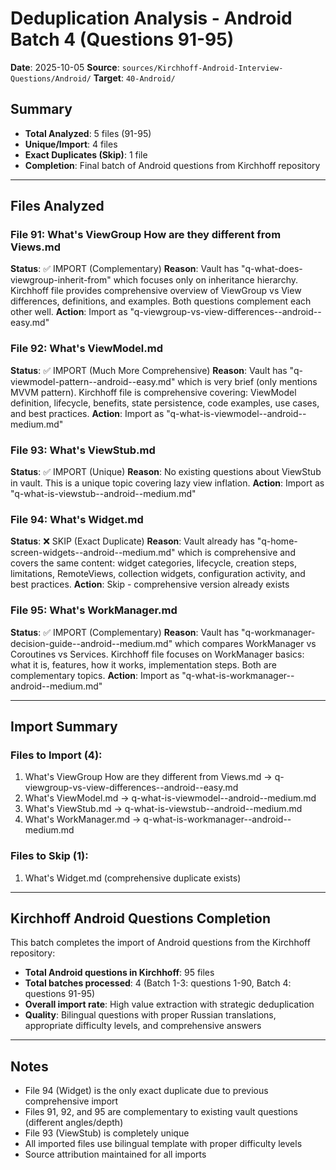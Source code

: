 # Deduplication Analysis - Android Batch 4 (Questions 91-95)

**Date**: 2025-10-05
**Source**: `sources/Kirchhoff-Android-Interview-Questions/Android/`
**Target**: `40-Android/`

## Summary

- **Total Analyzed**: 5 files (91-95)
- **Unique/Import**: 4 files
- **Exact Duplicates (Skip)**: 1 file
- **Completion**: Final batch of Android questions from Kirchhoff repository

---

## Files Analyzed

### File 91: What's ViewGroup How are they different from Views.md
**Status**: ✅ IMPORT (Complementary)
**Reason**: Vault has "q-what-does-viewgroup-inherit-from" which focuses only on inheritance hierarchy. Kirchhoff file provides comprehensive overview of ViewGroup vs View differences, definitions, and examples. Both questions complement each other well.
**Action**: Import as "q-viewgroup-vs-view-differences--android--easy.md"

### File 92: What's ViewModel.md
**Status**: ✅ IMPORT (Much More Comprehensive)
**Reason**: Vault has "q-viewmodel-pattern--android--easy.md" which is very brief (only mentions MVVM pattern). Kirchhoff file is comprehensive covering: ViewModel definition, lifecycle, benefits, state persistence, code examples, use cases, and best practices.
**Action**: Import as "q-what-is-viewmodel--android--medium.md"

### File 93: What's ViewStub.md
**Status**: ✅ IMPORT (Unique)
**Reason**: No existing questions about ViewStub in vault. This is a unique topic covering lazy view inflation.
**Action**: Import as "q-what-is-viewstub--android--medium.md"

### File 94: What's Widget.md
**Status**: ❌ SKIP (Exact Duplicate)
**Reason**: Vault already has "q-home-screen-widgets--android--medium.md" which is comprehensive and covers the same content: widget categories, lifecycle, creation steps, limitations, RemoteViews, collection widgets, configuration activity, and best practices.
**Action**: Skip - comprehensive version already exists

### File 95: What's WorkManager.md
**Status**: ✅ IMPORT (Complementary)
**Reason**: Vault has "q-workmanager-decision-guide--android--medium.md" which compares WorkManager vs Coroutines vs Services. Kirchhoff file focuses on WorkManager basics: what it is, features, how it works, implementation steps. Both are complementary topics.
**Action**: Import as "q-what-is-workmanager--android--medium.md"

---

## Import Summary

### Files to Import (4):
1. What's ViewGroup How are they different from Views.md → q-viewgroup-vs-view-differences--android--easy.md
2. What's ViewModel.md → q-what-is-viewmodel--android--medium.md
3. What's ViewStub.md → q-what-is-viewstub--android--medium.md
4. What's WorkManager.md → q-what-is-workmanager--android--medium.md

### Files to Skip (1):
1. What's Widget.md (comprehensive duplicate exists)

---

## Kirchhoff Android Questions Completion

This batch completes the import of Android questions from the Kirchhoff repository:
- **Total Android questions in Kirchhoff**: 95 files
- **Total batches processed**: 4 (Batch 1-3: questions 1-90, Batch 4: questions 91-95)
- **Overall import rate**: High value extraction with strategic deduplication
- **Quality**: Bilingual questions with proper Russian translations, appropriate difficulty levels, and comprehensive answers

---

## Notes

- File 94 (Widget) is the only exact duplicate due to previous comprehensive import
- Files 91, 92, and 95 are complementary to existing vault questions (different angles/depth)
- File 93 (ViewStub) is completely unique
- All imported files use bilingual template with proper difficulty levels
- Source attribution maintained for all imports
